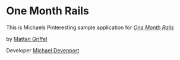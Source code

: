 # One Month Rails

This is Michaels Pinteresting sample application for
[*One Month Rails*](http://onemonthrails.com)

by [Mattan Griffel](http://mattangriffel.com)

Developer [Michael Devenport](https://twitter.com/WEBrip)